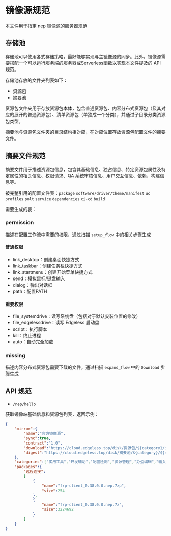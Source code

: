 # 镜像源规范
本文件用于指定 nep 镜像源的服务器规范

## 存储池
存储池可以使用各式存储策略，最好能够实现与主镜像源的同步。此外，镜像源需要搭配一个可以运行服务端的服务器或Serverless函数以实现本文件提及的 API 规范。

存储池存放的文件夹列表如下：
- 资源包
- 摘要池

资源包文件夹用于存放资源包本体，包含普通资源包、内容分布式资源包（及其对应的展开的普通资源包）、清单资源包（单独成一个分类），并通过子目录分类资源包类型。

摘要池与资源包文件夹的目录结构相对应，在对应位置存放资源包配置文件的摘要文件。

## 摘要文件规范
摘要文件用于描述资源包信息，包含其基础信息、独占信息、特定资源包属性及特定属性的相关信息、权限请求、QA 系统审核信息、用户交互信息、依赖、构建信息等。

被完整引用的配置文件表：`package` `software/driver/theme/manifest` `uc` `profiles` `polt` `service` `dependencies` `ci-cd` `build`

需要生成的表：

### permission
描述在配置工作流中需要的权限，通过扫描 `setup_flow` 中的相关步骤生成

#### 普通权限
- link_desktop：创建桌面快捷方式
- link_taskbar：创建任务栏快捷方式
- link_startmenu：创建开始菜单快捷方式
- send：模拟鼠标/键盘输入
- dialog：弹出对话框
- path：配置PATH

#### 重要权限
- file_systemdrive：读写系统盘（包括对于默认安装位置的修改）
- file_edgelessdrive：读写 Edgeless 启动盘
- script：执行脚本
- kill：终止进程
- auto：自动完全加载

### missing
描述内容分布式资源包需要下载的文件，通过扫描 `expand_flow` 中的 `Download` 步骤生成

## API 规范
- `/nep/hello`

获取镜像站基础信息和资源包列表，返回示例：

```json
{
    "mirror":{
        "name":"官方镜像源",
        "sync":true,
        "contract":"1.0",
        "download":"https://cloud.edgeless.top/disk/资源包/${category}/${name}",
        "digest":"https://cloud.edgeless.top/disk/摘要池/${category}/${name}"
    },
    "categories":["实用工具","开发辅助","配置检测","资源管理","办公编辑","输入法","录屏看图","磁盘数据","安全急救","即时通讯","安装备份","游戏娱乐","运行环境","压缩镜像","美化增强","驱动管理","下载上传","浏览器","影音播放","远程连接"],
    "packages":{
        "远程连接":
        [
            {
                "name":"frp-client_0.38.0.0.nep.7zp",
                "size":254
            },
            {
                "name":"frp-client_0.38.0.0.nep.7z",
                "size":3224692
            }
        ]
    }
}
```